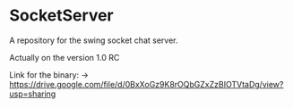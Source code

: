 SocketServer
============

A repository for the swing socket chat server.

Actually on the version 1.0 RC

Link for the binary:
-> https://drive.google.com/file/d/0BxXoGz9K8rOQbGZxZzBIOTVtaDg/view?usp=sharing

